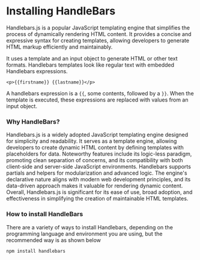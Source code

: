 # Installing HandleBars

Handlebars.js is a popular JavaScript templating engine that simplifies the process of dynamically rendering HTML content. It provides a concise and expressive syntax for creating templates, allowing developers to generate HTML markup efficiently and maintainably.

It uses a template and an input object to generate HTML or other text formats. Handlebars templates look like regular text with embedded Handlebars expressions.

`<p>{{firstname}} {{lastname}}</p>`


A handlebars expression is a `{{`, some contents, followed by a `}}`. When the template is executed, these expressions are replaced with values from an input object.
### Why HandleBars?

Handlebars.js is a widely adopted JavaScript templating engine designed for simplicity and readability. It serves as a template engine, allowing developers to create dynamic HTML content by defining templates with placeholders for data. Noteworthy features include its logic-less paradigm, promoting clean separation of concerns, and its compatibility with both client-side and server-side JavaScript environments. Handlebars supports partials and helpers for modularization and advanced logic. The engine's declarative nature aligns with modern web development principles, and its data-driven approach makes it valuable for rendering dynamic content. Overall, Handlebars.js is significant for its ease of use, broad adoption, and effectiveness in simplifying the creation of maintainable HTML templates.

### How to install HandleBars
There are a variety of ways to install Handlebars, depending on the programming language and environment you are using, but the recommended way is as shown below

```
npm install handlebars
```

